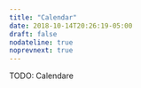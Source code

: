 ```yaml
---
title: "Calendar"
date: 2018-10-14T20:26:19-05:00
draft: false
nodateline: true
noprevnext: true
---
```


TODO: Calendare 